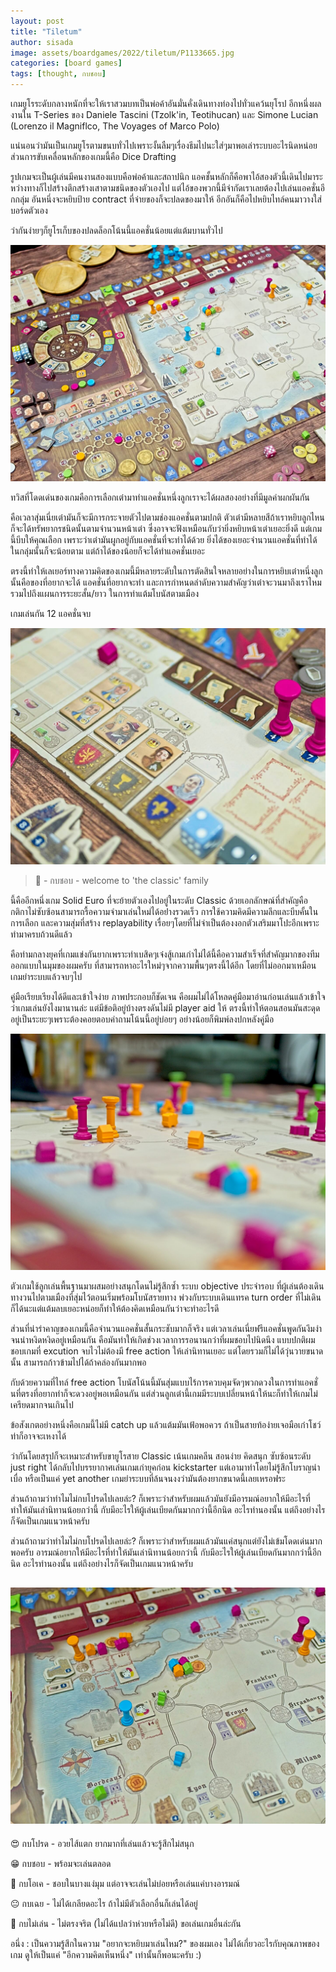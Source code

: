 ```yaml
---
layout: post
title: "Tiletum"
author: sisada
image: assets/boardgames/2022/tiletum/P1133665.jpg
categories: [board games]
tags: [thought, กบชอบ]
---
```

เกมยูโรระดับกลางหนักที่จะให้เราสวมบทเป็นพ่อค้าอันมั่นคั่งเดินทางท่องไปทั่วแคว้นยุโรป อีกหนึ่งผลงานใน T-Series ของ Daniele Tascini (Tzolk'in, Teotihucan) และ Simone Lucian (Lorenzo il Magniflco, The Voyages of Marco Polo)

แน่นอนว่ามันเป็นเกมยูโรตามขนบทั่วไปเพราะงั้นลืมๆเรื่องธีมไปนะใส่ๆมาพอเล่าระบบอะไรนิดหน่อย ส่วนการขับเคลื่อนหลักของเกมนี้คือ Dice Drafting 

รูปเกมจะเป็นผู้เล่นมีคนงานสองแบบคือพ่อค้าและสถาปนิก แอคชั้นหลักก็คือพาไอ้สองตัวนี้เดินไปมาระหว่างทางก็ไปสร้างตึกสร้างเสาตามชนิดของตัวเองไป แต่ไอ้ของพวกนี้มีจำกัดเราเลยต้องไปเล่นแอคชั่นอีกกลุ่ม อันหนึ่งจะหยิบป้าย contract ที่จ่ายของก็จะปลดของมาให้ อีกอันก็คือไปหยิบไทล์คนมาวางใส่บอร์ดตัวเอง

ว่ากันง่ายๆก็ยูโรเก็บของปลดล็อกโน้นนี้แอคชั่นน้อยแต่แต้มบานทั่วไป

![](/assets/boardgames/2022/tiletum/P1133663.jpg) 

ทวิสที่โดดเด่นของเกมคือการเลือกเต๋ามาทำแอคชั่นหนึ่งลูกเราจะได้ผลสองอย่างที่มีมูลค่าผกผันกัน

คือเวลาสุ่มเนี่ยเต๋ามันก็จะมีการกระจายตัวไปตามช่องแอคชั่นตามปกติ ตัวเต๋ามีหลายสีถ้าเราหยิบลูกไหนก็จะได้ทรัพยากรชนิดนั้นตามจำนวนหน้าเต๋า ซึ่งอาจจะฟังเหมือนกับว่ายิ่งหยิบหน้าเต๋าเยอะยิ่งดี แต่เกมนี้บีบให้คุณเลือก เพราะว่าเต๋ามันผูกอยู่กับแอคชั่นที่จะทำได้ด้วย ยิ่งได้ของเยอะจำนวนแอคชั่นที่ทำได้ในกลุ่มนั้นก็จะน้อยตาม แต่ถ้าได้ของน้อยก็จะได้ทำแอคชั่นเยอะ

ตรงนี้ทำให้เลเยอร์ทางความคิดของเกมนี้มีหลายระดับในการตัดสินใจหลายอย่างในการหยิบเต๋าหนึ่งลูก นั้นคือของที่อยากจะได้ แอคชั่นที่อยากจะทำ และการกำหนดลำดับความสำคัญว่าเต๋าจะวนมาถึงเราไหม รวมไปถึงแผนการระยะสั้น/ยาว ในการทำแต้มโบนัสตามเมือง

เกมเล่นกัน 12 แอคชั่นจบ

![](/assets/boardgames/2022/tiletum/P1133666.jpg) 

> 🐸 - กบชอบ - welcome to 'the classic' family

นี้คืออีกหนึ่งเกม Solid Euro ที่จะย้ายตัวเองไปอยู่ในระดับ Classic ด้วยเอกลักษณ์ที่สำคัญคือ กติกาไม่ซับซ้อนสามารถรื้อความจำมาเล่นใหม่ได้อย่่างรวดเร็ว การใช้ความคิดมีความลึกและบีบคั้นในการเลือก และความสุ่มที่สร้าง replayability เรื่อยๆโดยที่ไม่จำเป็นต้องงอกตัวเสริมมาโปะอีกเพราะทำมาครบถ้วนดีแล้ว

คือท่ามกลางยุคที่เกมแข่งกันยากเพราะทำเบสิคๆเจ๋งสู้เกมเก่าไม่ได้นี้คือความสำเร็จที่สำคัญมากของทีมออกแบบในมุมของผมครับ ที่สามารถหาอะไรใหม่ๆจากความพื้นๆตรงนี้ได้อีก โดยที่ไม่ออกมาเหมือนเกมยำระบบแล้วจบๆไป

คู่มือเรียบเรียงได้ดีและเข้าใจง่าย ภาพประกอบก็ชัดเจน คือผมไม่ได้โหลดคู่มือมาอ่านก่อนเล่นแล้วเข้าใจว่าเกมเล่นยังไงมานานล่ะ แต่มีข้อติอยู่บ้างตรงดันไม่มี player aid ให้ ตรงนี้ทำให้ตอนสอนมันสะดุดอยู่เป็นระยะๆเพราะต้องคอยตอบคำถามโน้นนี้อยู่บ่อยๆ อย่างน้อยก็พิมพ์ลงปกหลังคู่มือ

![](/assets/boardgames/2022/tiletum/P1133670.jpg) 

ตัวเกมใช้ลูกเล่นพื้นฐานมาผสมอย่างสนุกโดนไม่รู้สึกซ้ำ ระบบ objective ประจำรอบ ที่ผู้เล่นต้องเดินทางวนไปตามเมืองที่สุ่มไว้ตอนเริ่มพร้อมโบนัสรายทาง พ่วงกับระบบเดินแทรค turn order ที่ไม่เดินก็ได้นะแต่แต้มลบเยอะหน่อยก็ทำให้ต้องคิดเหมือนกันว่าจะทำอะไรดี

ส่วนที่น่ารำคาญของเกมนี้คือจำนวนแอคชั่นสั้นกระชับมากก็จริง แต่เวลาเล่นเนี่ยฟรีแอคชั่นพูดกันงึมงำจนน่าหงิดหงิดอยู่เหมือนกัน คือมันทำให้เกิดช่วงเวลาการรอนานกว่าที่ผมชอบไปนิดนึง แบบปกติผมชอบเกมที่ excution จบไวไม่ต้องมี free action ให้เล่านิทานเยอะ แต่โดยรวมก็ไม่ได้วุ่นวายขนาดนั้น สามารถก้าวข้ามไปได้ถ้าคล่องกันมากพอ

กับด้วยความที่ไทล์ free action โบนัสโน้นนี้มันสุ่มแบบไร้การควบคุมจัดๆพวกดวงในการทำแอคชั่นที่ตรงที่อยากทำก็จะดวงอยู่พอเหมือนกัน แต่ส่วนลูกเต๋านี้เกมมีระบบเปลี่ยนหน้าให้นะก็ทำให้เกมไม่เครียดมากจนเกินไป

ข้อสังเกตอย่างหนึ่งคือเกมนี้ไม่มี catch up แล้วแต้มมันเฟ้อพอควร ถ้าเป็นสายท้อง่ายเจอมือเก๋าโชว์ท่าก็อาจจะเหงาได้

ว่ากันโดยสรุปก็จะเหมาะสำหรับขายูโรสาย Classic เน้นเกมคลีน สอนง่าย คิดสนุก ซับซ้อนระดับ just right ได้กลับไปบรรยากาศเล่นเกมเก่ายุคก่อน kickstarter แต่เอามาทำโดยไม่รู้สึกโบราญน่าเบื่อ หรือเป็นแค่ yet another เกมยำระบบที่ล้นจนงงว่ามันต้องยากขนาดนี้เลยเหรอฟระ 

ส่วนถ้าถามว่าทำไมไม่กบโปรดไปเลยล่ะ? ก็เพราะว่าสำหรับผมแล้วมันยังมีอารมณ์อยากให้มีอะไรที่ทำให้มันเล่านิทานน้อยกว่านี้ กับมีอะไรให้ผู้เล่นเบียดกันมากกว่านี้อีกนิด อะไรทำนองนั้น แต่ถึงอย่างไรก็จัดเป็นเกมแนวหน้าครับ

ส่วนถ้าถามว่าทำไมไม่กบโปรดไปเลยล่ะ? ก็เพราะว่าสำหรับผมแล้วมันแค่สนุกแต่ยังไม่เข้มโดดเด่นมากพอครับ อารมณ์อยากให้มีอะไรที่ทำให้มันเล่านิทานน้อยกว่านี้ กับมีอะไรให้ผู้เล่นเบียดกันมากกว่านี้อีกนิด อะไรทำนองนั้น แต่ถึงอย่างไรก็จัดเป็นเกมแนวหน้าครับ

![](/assets/boardgames/2022/tiletum/P1133664.jpg) 
---

😍 กบโปรด - อวยไส้แตก ยากมากที่เล่นแล้วจะรู้สึกไม่สนุก

😁 กบชอบ - พร้อมจะเล่นตลอด

🙂 กบโอเค - ชอบในบางแง่มุม แต่อาจจะเล่นไม่บ่อยหรือเล่นแค่บางอารมณ์

😐 กบเฉย - ไม่ได้เกลียดอะไร ถ้าไม่มีตัวเลือกอื่นก็เล่นได้อยู่

🖕 กบไม่เล่น - ไม่ตรงจริต (ไม่ได้แปลว่าห่วยหรือไม่ดี) ขอเล่นเกมอื่นล่ะกัน

อนึ่ง : เป็นความรู้สึกในความ "อยากจะหยิบมาเล่นไหม?" ของผมเอง ไม่ได้เกี่ยวอะไรกับคุณภาพของเกม ดูให้เป็นแค่ "อีกความคิดเห็นหนึ่ง" เท่านั้นก็พอนะครับ :)